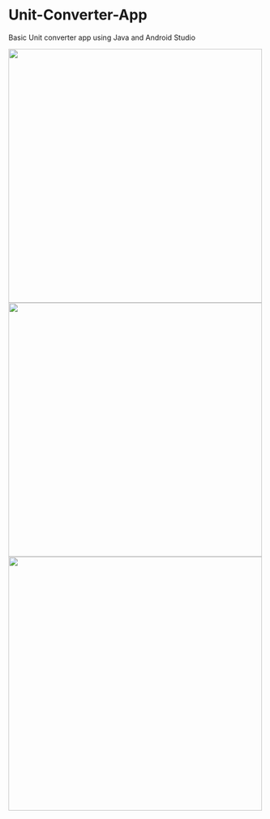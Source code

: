 # Unit-Converter-App
Basic Unit converter app using Java and Android Studio

<div style="display: inline-block" >

<img src="https://user-images.githubusercontent.com/102166679/230707775-5ead6ff4-b3c2-4c5d-bdeb-7e63849b0f8e.jpeg" height=500 padding=50>

<img src="https://user-images.githubusercontent.com/102166679/230707780-aeb386ae-47cd-4e75-85bc-e7df6cedc382.jpeg" height=500 padding=50>

<img src="https://user-images.githubusercontent.com/102166679/230707785-b344ebc2-09ab-41c2-83bd-6d9b6373d890.jpeg" height=500 padding=50>

</div>
